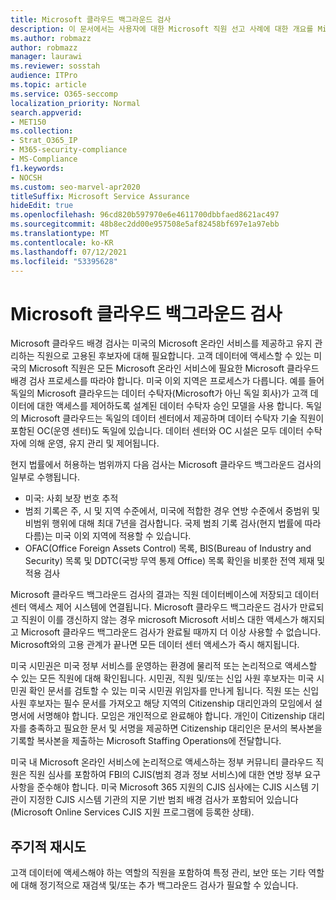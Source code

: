 ```yaml
---
title: Microsoft 클라우드 백그라운드 검사
description: 이 문서에서는 사용자에 대한 Microsoft 직원 선고 사례에 대한 개요를 Microsoft 365.
ms.author: robmazz
author: robmazz
manager: laurawi
ms.reviewer: sosstah
audience: ITPro
ms.topic: article
ms.service: O365-seccomp
localization_priority: Normal
search.appverid:
- MET150
ms.collection:
- Strat_O365_IP
- M365-security-compliance
- MS-Compliance
f1.keywords:
- NOCSH
ms.custom: seo-marvel-apr2020
titleSuffix: Microsoft Service Assurance
hideEdit: true
ms.openlocfilehash: 96cd820b597970e6e4611700dbbfaed8621ac497
ms.sourcegitcommit: 48b8ec2dd00e957508e5af82458bf697e1a97ebb
ms.translationtype: MT
ms.contentlocale: ko-KR
ms.lasthandoff: 07/12/2021
ms.locfileid: "53395628"
---
```

# <a name="microsoft-cloud-background-check"></a>Microsoft 클라우드 백그라운드 검사

Microsoft 클라우드 배경 검사는 미국의 Microsoft 온라인 서비스를 제공하고 유지 관리하는 직원으로 고용된 후보자에 대해 필요합니다. 고객 데이터에 액세스할 수 있는 미국의 Microsoft 직원은 모든 Microsoft 온라인 서비스에 필요한 Microsoft 클라우드 배경 검사 프로세스를 따라야 합니다. 미국 이외 지역은 프로세스가 다릅니다. 예를 들어 독일의 Microsoft 클라우드는 데이터 수탁자(Microsoft가 아닌 독일 회사)가 고객 데이터에 대한 액세스를 제어하도록 설계된 데이터 수탁자 승인 모델을 사용 합니다. 독일의 Microsoft 클라우드는 독일의 데이터 센터에서 제공하며 데이터 수탁자 기술 직원이 포함된 OC(운영 센터)도 독일에 있습니다. 데이터 센터와 OC 시설은 모두 데이터 수탁자에 의해 운영, 유지 관리 및 제어됩니다.

현지 법률에서 허용하는 범위까지 다음 검사는 Microsoft 클라우드 백그라운드 검사의 일부로 수행됩니다.

- 미국: 사회 보장 번호 추적
- 범죄 기록은 주, 시 및 지역 수준에서, 미국에 적합한 경우 연방 수준에서 중범위 및 비범위 행위에 대해 최대 7년을 검사합니다. 국제 범죄 기록 검사(현지 법률에 따라 다름)는 미국 이외 지역에 적용할 수 있습니다.
- OFAC(Office Foreign Assets Control) 목록, BIS(Bureau of Industry and Security) 목록 및 DDTC(국방 무역 통제 Office) 목록 확인을 비롯한 전역 제재 및 적용 검사

Microsoft 클라우드 백그라운드 검사의 결과는 직원 데이터베이스에 저장되고 데이터 센터 액세스 제어 시스템에 연결됩니다. Microsoft 클라우드 백그라운드 검사가 만료되고 직원이 이를 갱신하지 않는 경우 microsoft Microsoft 서비스 대한 액세스가 해지되고 Microsoft 클라우드 백그라운드 검사가 완료될 때까지 더 이상 사용할 수 없습니다. Microsoft와의 고용 관계가 끝나면 모든 데이터 센터 액세스가 즉시 해지됩니다.

미국 시민권은 미국 정부 서비스를 운영하는 환경에 물리적 또는 논리적으로 액세스할 수 있는 모든 직원에 대해 확인됩니다. 시민권, 직원 및/또는 신입 사원 후보자는 미국 시민권 확인 문서를 검토할 수 있는 미국 시민권 위임자를 만나게 됩니다. 직원 또는 신입 사원 후보자는 필수 문서를 가져오고 해당 지역의 Citizenship 대리인과의 모임에서 설명서에 서명해야 합니다. 모임은 개인적으로 완료해야 합니다. 개인이 Citizenship 대리자를 충족하고 필요한 문서 및 서명을 제공하면 Citizenship 대리인은 문서의 복사본을 기록할 복사본을 제출하는 Microsoft Staffing Operations에 전달합니다.

미국 내 Microsoft 온라인 서비스에 논리적으로 액세스하는 정부 커뮤니티 클라우드 직원은 직원 심사를 포함하여 FBI의 [](https://www.fbi.gov/services/cjis) CJIS(범죄 경과 정보 서비스)에 대한 연방 정부 요구 사항을 준수해야 합니다. 미국 Microsoft 365 지원의 CJIS 심사에는 CJIS 시스템 기관이 지정한 CJIS 시스템 기관의 지문 기반 범죄 배경 검사가 [](https://blogs.office.com/2013/10/23/california-and-microsoft-sign-cjis-security-policy-agreement/) 포함되어 있습니다(Microsoft Online Services CJIS 지원 프로그램에 등록한 상태).

## <a name="periodic-rescreening"></a>주기적 재시도

고객 데이터에 액세스해야 하는 역할의 직원을 포함하여 특정 관리, 보안 또는 기타 역할에 대해 정기적으로 재검색 및/또는 추가 백그라운드 검사가 필요할 수 있습니다.